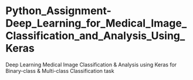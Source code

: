 # Python_Assignment-Deep_Learning_for_Medical_Image_Classification_and_Analysis_Using_Keras
Deep Learning Medical Image Classification &amp; Analysis using Keras for Binary-class &amp; Multi-class Classification task
